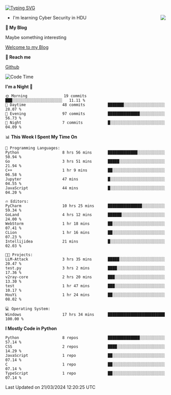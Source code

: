 [![Typing SVG](https://readme-typing-svg.herokuapp.com?font=Fira+Code&pause=1000&random=false&width=450&height=60&lines=Hello+%F0%9F%91%8B%F0%9F%8F%BB;I'm+JBNRZ)](https://git.io/typing-svg)

<a href="#">
  <img align="right" src="https://github-readme-stats.vercel.app/api?username=JBNRZ&show_icons=true&bg_color=15,f2f7fd,E0EAFC" />
</a>

- I'm learning Cyber Security in HDU

 **🌱 My Blog**

Maybe something interesting

[Welcome to my Blog](https://jbnrz.com.cn/)

 **💬 Reach me** 

[Github](https://github.com/JBNRZ)


<!--START_SECTION:waka-->
![Code Time](http://img.shields.io/badge/Code%20Time-388%20hrs%202%20mins-blue)

**I'm a Night 🦉** 

```text
🌞 Morning                19 commits          ███░░░░░░░░░░░░░░░░░░░░░░   11.11 % 
🌆 Daytime                48 commits          ███████░░░░░░░░░░░░░░░░░░   28.07 % 
🌃 Evening                97 commits          ██████████████░░░░░░░░░░░   56.73 % 
🌙 Night                  7 commits           █░░░░░░░░░░░░░░░░░░░░░░░░   04.09 % 
```


📊 **This Week I Spent My Time On** 

```text
💬 Programming Languages: 
Python                   8 hrs 56 mins       █████████████░░░░░░░░░░░░   50.94 % 
Go                       3 hrs 51 mins       █████░░░░░░░░░░░░░░░░░░░░   21.94 % 
C++                      1 hr 9 mins         ██░░░░░░░░░░░░░░░░░░░░░░░   06.58 % 
Jupyter                  47 mins             █░░░░░░░░░░░░░░░░░░░░░░░░   04.55 % 
JavaScript               44 mins             █░░░░░░░░░░░░░░░░░░░░░░░░   04.20 % 

🔥 Editors: 
PyCharm                  10 hrs 25 mins      ███████████████░░░░░░░░░░   59.34 % 
GoLand                   4 hrs 12 mins       ██████░░░░░░░░░░░░░░░░░░░   24.00 % 
WebStorm                 1 hr 18 mins        ██░░░░░░░░░░░░░░░░░░░░░░░   07.41 % 
CLion                    1 hr 16 mins        ██░░░░░░░░░░░░░░░░░░░░░░░   07.23 % 
Intellijidea             21 mins             █░░░░░░░░░░░░░░░░░░░░░░░░   02.03 % 

🐱‍💻 Projects: 
LLM-Attack               3 hrs 35 mins       █████░░░░░░░░░░░░░░░░░░░░   20.47 % 
test.py                  3 hrs 2 mins        ████░░░░░░░░░░░░░░░░░░░░░   17.36 % 
v2ray-core               2 hrs 20 mins       ███░░░░░░░░░░░░░░░░░░░░░░   13.30 % 
test                     1 hr 47 mins        ███░░░░░░░░░░░░░░░░░░░░░░   10.17 % 
HouYi                    1 hr 24 mins        ██░░░░░░░░░░░░░░░░░░░░░░░   08.02 % 

💻 Operating System: 
Windows                  17 hrs 34 mins      █████████████████████████   100.00 % 
```

**I Mostly Code in Python** 

```text
Python                   8 repos             ██████████████░░░░░░░░░░░   57.14 % 
CSS                      2 repos             ████░░░░░░░░░░░░░░░░░░░░░   14.29 % 
JavaScript               1 repo              ██░░░░░░░░░░░░░░░░░░░░░░░   07.14 % 
C                        1 repo              ██░░░░░░░░░░░░░░░░░░░░░░░   07.14 % 
TypeScript               1 repo              ██░░░░░░░░░░░░░░░░░░░░░░░   07.14 % 
```




 Last Updated on 21/03/2024 12:20:25 UTC
<!--END_SECTION:waka-->
